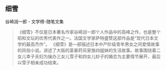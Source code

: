 ## 细雪

谷崎润一郎  -  文学榜-随笔文集

> 《细雪》不仅是日本著名作家谷崎润一郎个人作品中的高峰之作，也是整个昭和文坛的优秀代表作之一。法国文学家萨特盛赞这部作品是“现代日本文学的最高杰作”。 《细雪》是—部描述日本中产阶级青年男女之间爱情故事的风俗小说。讲述了大阪的富豪莳风家族四姐妹的生活故事。故事围绕着二女儿幸子夫妇为操办三女儿雪子和四女儿妙子的婚恋为主要情节展开，最后以雪子相亲成功结束。
